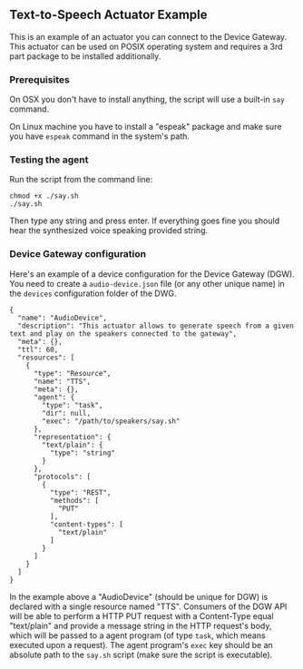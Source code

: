 ## Text-to-Speech Actuator Example

This is an example of an actuator you can connect to the Device Gateway. 
This actuator can be used on POSIX operating system and requires a 3rd part package to be installed additionally.


### Prerequisites

On OSX you don't have to install anything, the script will use a built-in `say` command.

On Linux machine you have to install a "espeak" package and make sure you have `espeak` command in the system's path.


### Testing the agent

Run the script from the command line:

    chmod +x ./say.sh
    ./say.sh

Then type any string and press enter. If everything goes fine you should hear the synthesized voice speaking provided string.


### Device Gateway configuration

Here's an example of a device configuration for the Device Gateway (DGW). You need to create a `audio-device.json` file (or any other unique name) in the `devices` configuration folder of the DWG.

    {
      "name": "AudioDevice",
      "description": "This actuator allows to generate speech from a given text and play on the speakers connected to the gateway",
      "meta": {},
      "ttl": 60,
      "resources": [
        {
          "type": "Resource",
          "name": "TTS",
          "meta": {},
          "agent": {
            "type": "task",
            "dir": null,
            "exec": "/path/to/speakers/say.sh"
          },
          "representation": {
            "text/plain": {
              "type": "string"
            }
          },
          "protocols": [
            {
              "type": "REST",
              "methods": [
                "PUT"
              ],
              "content-types": [
                "text/plain"
              ]
            }
          ]
        }
      ]
    }

In the example above a "AudioDevice" (should be unique for DGW) is declared with a single resource named "TTS". Consumers of the DGW API will be able to perform a HTTP PUT request with a Content-Type equal "text/plain" and provide a message string in the HTTP request's body, which will be passed to a agent program (of type `task`, which means executed upon a request). The agent program's `exec` key should be an absolute path to the `say.sh` script (make sure the script is executable).
